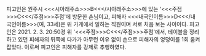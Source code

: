 피고인은 원주시 <<<시아래주소>>>B<<</시아래주소>>>에 있는 '<<<주점>>>C<<</주점>>>주점'에 방문한 손님이고, 피해자 <<<내국인이름>>>D<<</내국인이름>>>(여, 33세)은 위 가게에서 일하는 직원이며 서로 처음 보는 사이이다.
피고인은 2021. 2. 3. 20:50경 위 '<<<주점>>>C<<</주점>>>주점'에서, 테이블을 정리하고 있던 피해자의 뒤쪽에 다가가 아무런 이유 없이 손으로 피해자의 엉덩이를 1회 움켜잡았다.
이로써 피고인은 피해자를 강제로 추행하였다.